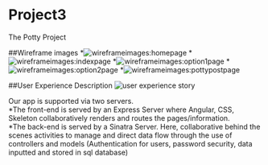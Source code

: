 # Project3
The Potty Project

##Wireframe images
*![wireframeimages:homepage](/Project3/pottycheckwireframe/pottycheck/homepage.jpg)
*![wireframeimages:indexpage](/Project3/pottycheckwireframe/pottycheck/indexpage.jpg)
*![wireframeimages:option1page](/Project3/pottycheckwireframe/pottycheck/map/option1page.jpg)
*![wireframeimages:option2page](/Project3/pottycheckwireframe/pottycheck/map/option2page.jpg)
*![wireframeimages:pottypostpage](/Project3/pottycheckwireframe/pottycheck/map/pottypostpage.jpg)

##User Experience Description
![user experience story](/Project3/User-Experience-for-Potty-Check)

Our app is supported via two servers.  
*The front-end is served by an Express Server where Angular, CSS, Skeleton collaboratively renders and routes the pages/information.  
*The back-end is served by a Sinatra Server.  Here, collaborative behind the scenes activities to manage and direct data flow through the use of controllers and models (Authentication for users, password security, data inputted and stored in sql database)

